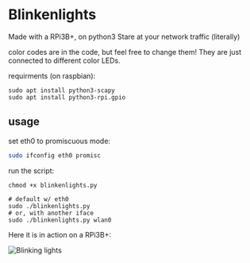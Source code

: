 # Blinkenlights

Made with a RPi3B+, on python3
Stare at your network traffic (literally)

color codes are in the code, but feel free to change them! They are just connected to different color LEDs.

requirments (on raspbian):
```
sudo apt install python3-scapy
sudo apt install python3-rpi.gpio
```

## usage

set eth0 to promiscuous mode:
```sh
sudo ifconfig eth0 promisc
```

run the script:
```
chmod +x blinkenlights.py

# default w/ eth0
sudo ./blinkenlights.py 
# or, with another iface
sudo ./blinkenlights.py wlan0
```

Here it is in action on a RPi3B+:

![Blinking lights](blinks.gif)




